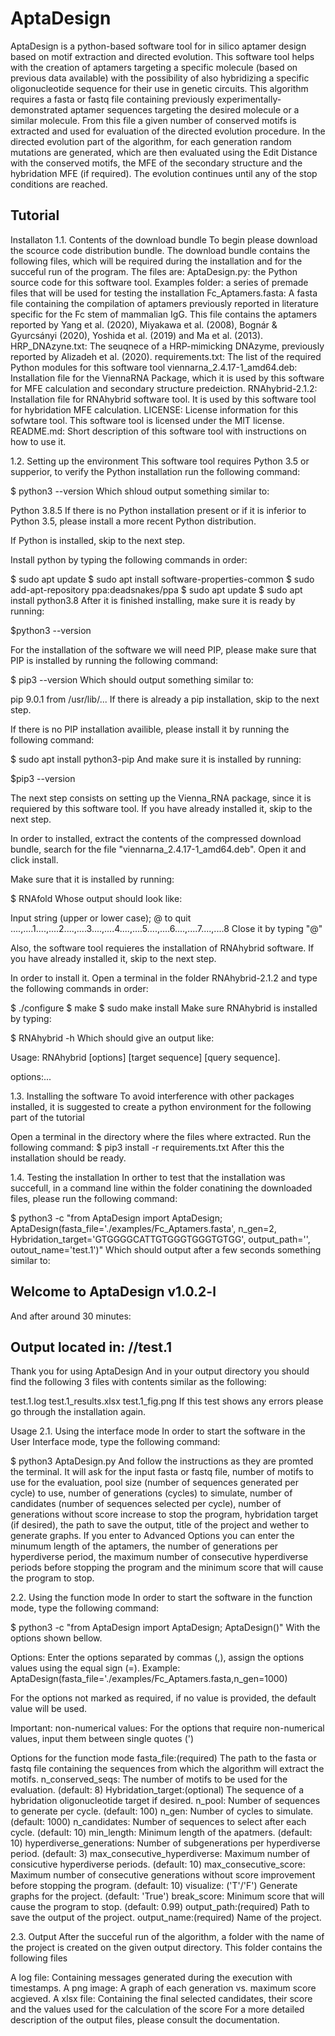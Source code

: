 # AptaDesign

AptaDesign is a python-based software tool for in silico aptamer design based on motif extraction and directed evolution. This software tool helps with the creation of aptamers targeting a specific molecule (based on previous data available) with the possibility of also hybridizing a specific oligonucleotide sequence for their use in genetic circuits.
This algorithm requires a fasta or fastq file containing previously experimentally-demonstrated aptamer sequences targeting the desired molecule or a similar molecule. From this file a given number of conserved motifs is extracted and used for evaluation of the directed evolution procedure.
In the directed evolution part of the algorithm, for each generation random mutations are generated, which are then evaluated using the Edit Distance with the conserved motifs, the MFE of the secondary structure and the hybridation MFE (if required). The evolution continues until any of the stop conditions are reached.

## Tutorial
Installaton
1.1. Contents of the download bundle
To begin please download the scource code distribution bundle. The download bundle contains the following files, which will be required during the installation and for the succeful run of the program. The files are:
AptaDesign.py: the Python source code for this software tool.
Examples folder: a series of premade files that will be used for testing the installation
Fc_Aptamers.fasta: A fasta file containing the compilation of aptamers previously reported in literature specific for the Fc stem of mammalian IgG. This file contains the aptamers reported by Yang et al. (2020), Miyakawa et al. (2008), Bognár & Gyurcsányi (2020), Yoshida et al. (2019) and Ma et al. (2013).
HRP_DNAzyne.txt: The seuqnece of a HRP-mimicking DNAzyme, previously reported by Alizadeh et al. (2020).
requirements.txt: The list of the required Python modules for this software tool
viennarna_2.4.17-1_amd64.deb: Installation file for the ViennaRNA Package, which it is used by this software for MFE calculation and secondary structure predeiction.
RNAhybrid-2.1.2: Installation file for RNAhybrid software tool. It is used by this software tool for hybridation MFE calculation.
LICENSE: License information for this sofwtare tool. This software tool is licensed under the MIT license.
README.md: Short description of this software tool with instructions on how to use it.

1.2. Setting up the environment
This software tool requires Python 3.5 or supperior, to verify the Python installation run the following command:

$ python3 --version
Which shloud output something similar to:

Python 3.8.5
If there is no Python installation present or if it is inferior to Python 3.5, please install a more recent Python distribution.

If Python is installed, skip to the next step.

Install python by typing the following commands in order:

$ sudo apt update
$ sudo apt install software-properties-common
$ sudo add-apt-repository ppa:deadsnakes/ppa
$ sudo apt update
$ sudo apt install python3.8
After it is finished installing, make sure it is ready by running:

$python3 --version

For the installation of the software we will need PIP, please make sure that PIP is installed by running the following command:

$ pip3 --version
Which should output something similar to:

pip 9.0.1 from /usr/lib/...
If there is already a pip installation, skip to the next step.

If there is no PIP installation availible, please install it by running the following command:

$ sudo apt install python3-pip
And make sure it is installed by running:

$pip3 --version

The next step consists on setting up the Vienna_RNA package, since it is requiered by this software tool. If you have already installed it, skip to the next step.

In order to installed, extract the contents of the compressed download bundle, search for the file "viennarna_2.4.17-1_amd64.deb". Open it and click install.

Make sure that it is installed by running:

$ RNAfold
Whose output should look like:

Input string (upper or lower case); @ to quit
....,....1....,....2....,....3....,....4....,....5....,....6....,....7....,....8
Close it by typing "@"


Also, the software tool requieres the installation of RNAhybrid software. If you have already installed it, skip to the next step.

In order to install it. Open a terminal in the folder RNAhybrid-2.1.2 and type the following commands in order:

$ ./configure
$ make
$ sudo make install
Make sure RNAhybrid is installed by typing:

$ RNAhybrid -h
Which should give an output like:

Usage: RNAhybrid [options] [target sequence] [query sequence].

options:...

1.3. Installing the software
To avoid interference with other packages installed, it is suggested to create a python environment for the following part of the tutorial

Open a terminal in the directory where the files where extracted.
Run the following command:
$ pip3 install -r requirements.txt
After this the installation should be ready.


1.4. Testing the installation
In orther to test that the installation was succefull, in a command line within the folder conatining the downloaded files, please run the following command:

$ python3 -c "from AptaDesign import AptaDesign; AptaDesign(fasta_file='./examples/Fc_Aptamers.fasta', n_gen=2, Hybridation_target='GTGGGGCATTGTGGGTGGGTGTGG', output_path='<Your desired output path>', outout_name='test.1')"
Which should output after a few seconds something similar to:

Welcome to AptaDesign v1.0.2-l
------------------------------------------
And after around 30 minutes:

Output located in: <Your path>//test.1
------------------------------------------
Thank you for using AptaDesign
And in your output directory you should find the following 3 files with contents similar as the following:

test.1.log
test.1_results.xlsx
test.1_fig.png
If this test shows any errors please go through the installation again.


Usage
2.1. Using the interface mode
In order to start the software in the User Interface mode, type the following command:

$ python3 AptaDesign.py
And follow the instructions as they are promted the terminal. It will ask for the input fasta or fastq file, number of motifs to use for the evaluation, pool size (number of sequences generated per cycle) to use, number of generations (cycles) to simulate, number of candidates (number of sequences selected per cycle), number of generations without score increase to stop the program, hybridation target (if desired), the path to save the output, title of the project and wether to generate graphs. If you enter to Advanced Options you can enter the minumum length of the aptamers, the number of generations per hyperdiverse period, the maximum number of consecutive hyperdiverse periods before stopping the program and the minimum score that will cause the program to stop.


2.2. Using the function mode
In order to start the software in the function mode, type the following command:

$ python3 -c "from AptaDesign import AptaDesign; AptaDesign(<OPTIONS>)"
With the options shown bellow.

Options: Enter the options separated by commas (,), assign the options values using the equal sign (=). Example: AptaDesign(fasta_file='./examples/Fc_Aptamers.fasta,n_gen=1000)

For the options not marked as required, if no value is provided, the default value will be used.

Important: non-numerical values: For the options that require non-numerical values, input them between single quotes (')

Options for the function mode
fasta_file:(required) The path to the fasta or fastq file containing the sequences from which the algorithm will extract the motifs.
n_conserved_seqs: The number of motifs to be used for the evaluation. (default: 8)
Hybridation_target:(optional) The sequence of a hybridation oligonucleotide target if desired.
n_pool: Number of sequences to generate per cycle. (default: 100)
n_gen: Number of cycles to simulate. (default: 1000)
n_candidates: Number of sequences to select after each cycle. (default: 10)
min_length: Minimum length of the apatmers. (default: 10)
hyperdiverse_generations: Number of subgenerations per hyperdiverse period. (default: 3)
max_consecutive_hyperdiverse: Maximum number of consicutive hyperdiverse periods. (default: 10)
max_consecutive_score: Maximum number of consecutive generations without score improvement before stopping the program. (default: 10)
visualize: ('T'/'F') Generate graphs for the project. (default: 'True')
break_score: Minimum score that will cause the program to stop. (default: 0.99)
output_path:(required) Path to save the output of the project.
output_name:(required) Name of the project.

2.3. Output
After the succeful run of the algorithm, a folder with the name of the project is created on the given output directory. This folder contains the following files

A log file: Containing messages generated during the execution with timestamps.
A png image: A graph of each generation vs. maximum score acgieved.
A xlsx file: Containing the final selected candidates, their score and the values used for the calculation of the score
For a more detailed description of the output files, please consult the documentation.

